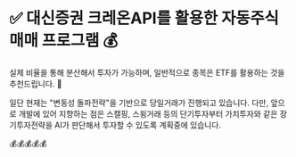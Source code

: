 # :white_check_mark: 대신증권 크레온API를 활용한 자동주식매매 프로그램 :moneybag:

실제 비율을 통해 분산해서 투자가 가능하며, 일반적으로 종목은 ETF를 활용하는 것을 추천드립니다. :pray:

일단 현재는 "변동성 돌파전략"을 기반으로 당일거래가 진행되고 있습니다.
다만, 앞으로 개발에 있어 지향하는 점은 스캘핑, 스윙거래 등의 단기투자부터 가치투자와 같은 장기투자전략을 AI가 판단해서 투자할 수 있도록 계획중에 있습니다.

:moneybag::moneybag::moneybag::moneybag::moneybag:
